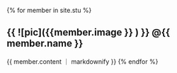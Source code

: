 {% for member in site.stu %}
  <h2> {{ ![pic]({{member.image }} ) }} @{{ member.name }}</h2>
   {{ member.content ｜ markdownify }} 
{% endfor %}
